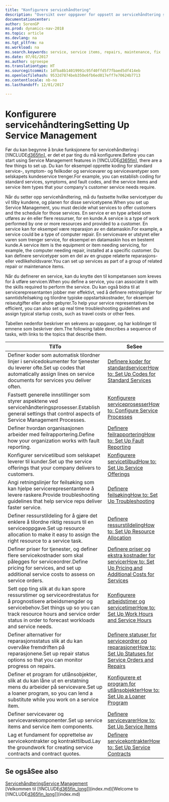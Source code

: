 ```yaml
---
title: "Konfigurere servicehåndtering"
description: "Oversikt over oppgaver for oppsett av servicehåndtering som er tilpasset måten organisasjonene håndterer tjenestene på."
documentationcenter: 
author: SorenGP
ms.prod: dynamics-nav-2018
ms.topic: article
ms.devlang: na
ms.tgt_pltfrm: na
ms.workload: na
ms.search.keywords: service, service items, repairs, maintenance, fix
ms.date: 07/01/2017
ms.author: sgroespe
ms.translationtype: HT
ms.sourcegitcommit: 1dfba8b14019991c95f40ffd5f7fbaed5df414eb
ms.openlocfilehash: 9532d7874beb350e6fb6ed017eff7e70624b7713
ms.contentlocale: nb-no
ms.lasthandoff: 12/01/2017

---
```


# <a name="setting-up-service-management"></a><span data-ttu-id="f6d78-103">Konfigurere servicehåndtering</span><span class="sxs-lookup"><span data-stu-id="f6d78-103">Setting Up Service Management</span></span>
<span data-ttu-id="f6d78-104">Før du kan begynne å bruke funksjonene for servicehåndtering i [!INCLUDE[d365fin](includes/d365fin_md.md)], er det et par ting du må konfigurere.</span><span class="sxs-lookup"><span data-stu-id="f6d78-104">Before you can start using Service Management features in [!INCLUDE[d365fin](includes/d365fin_md.md)], there are a few things to set up.</span></span> <span data-ttu-id="f6d78-105">Du kan for eksempel opprette koding for standard service-, symptom- og feilkoder og servicevarer og servicevaretyper som selskapets kundeservice trenger.</span><span class="sxs-lookup"><span data-stu-id="f6d78-105">For example, you can establish coding for standard services, symptoms, and fault codes, and the service items and service item types that your company's customer service needs require.</span></span>  

<span data-ttu-id="f6d78-106">Når du setter opp servicehåndtering, må du fastsette hvilke servicetyper du vil tilby kundene, og planen for disse servicetypene.</span><span class="sxs-lookup"><span data-stu-id="f6d78-106">When you set up Service Management, you must decide what services to offer customers and the schedule for those services.</span></span> <span data-ttu-id="f6d78-107">En service er en type arbeid som utføres av én eller flere ressurser, for en kunde.</span><span class="sxs-lookup"><span data-stu-id="f6d78-107">A service is a type of work performed by one or more resources and provided to a customer.</span></span> <span data-ttu-id="f6d78-108">En service kan for eksempel være reparasjon av en datamaskin.</span><span class="sxs-lookup"><span data-stu-id="f6d78-108">For example, a service could be a type of computer repair.</span></span> <span data-ttu-id="f6d78-109">En servicevare er utstyret eller varen som trenger service, for eksempel en datamaskin hos en bestemt kunde.</span><span class="sxs-lookup"><span data-stu-id="f6d78-109">A service item is the equipment or item needing servicing, for example, the computer needing repair, installed at a specific customer.</span></span> <span data-ttu-id="f6d78-110">Du kan definere servicetyper som en del av en gruppe relaterte reparasjons- eller vedlikeholdsvarer.</span><span class="sxs-lookup"><span data-stu-id="f6d78-110">You can set up services as part of a group of related repair or maintenance items.</span></span>  
  
<span data-ttu-id="f6d78-111">Når du definerer en service, kan du knytte den til kompetansen som kreves for å utføre servicen.</span><span class="sxs-lookup"><span data-stu-id="f6d78-111">When you define a service, you can associate it with the skills required to perform the service.</span></span> <span data-ttu-id="f6d78-112">Du kan også bidra til at servicerepresentanten jobber mer effektivt, ved å definere retningslinjer for sanntidsfeilsøking og tilordne typiske oppstartskostnader, for eksempel reiseutgifter eller andre gebyrer.</span><span class="sxs-lookup"><span data-stu-id="f6d78-112">To help your service representatives be efficient, you can also set up real time troubleshooting guidelines and assign typical startup costs, such as travel costs or other fees.</span></span>  

<span data-ttu-id="f6d78-113">Tabellen nedenfor beskriver en sekvens av oppgaver, og har koblinger til emnene som beskriver dem.</span><span class="sxs-lookup"><span data-stu-id="f6d78-113">The following table describes a sequence of tasks, with links to the topics that describe them.</span></span>  
  
| <span data-ttu-id="f6d78-114">Til</span><span class="sxs-lookup"><span data-stu-id="f6d78-114">To</span></span> | <span data-ttu-id="f6d78-115">Se</span><span class="sxs-lookup"><span data-stu-id="f6d78-115">See</span></span> |
| --- | --- |
| <span data-ttu-id="f6d78-116">Definer koder som automatisk tilordner linjer i servicedokumenter for tjenester du leverer ofte.</span><span class="sxs-lookup"><span data-stu-id="f6d78-116">Set up codes that automatically assign lines on service documents for services you deliver often.</span></span> |[<span data-ttu-id="f6d78-117">Definere koder for standardservicer</span><span class="sxs-lookup"><span data-stu-id="f6d78-117">How to: Set Up Codes for Standard Services</span></span>](service-how-setup-service-coding.md)|
| <span data-ttu-id="f6d78-118">Fastsett generelle innstillinger som styrer aspektene ved servicehåndteringsprosesser.</span><span class="sxs-lookup"><span data-stu-id="f6d78-118">Establish general settings that control aspects of Service Management Processes.</span></span>|[<span data-ttu-id="f6d78-119">Konfigurere serviceprosesser</span><span class="sxs-lookup"><span data-stu-id="f6d78-119">How to: Configure Service Processes</span></span>](service-setup-service-processes.md)|
| <span data-ttu-id="f6d78-120">Definer hvordan organisasjonen arbeider med feilrapportering.</span><span class="sxs-lookup"><span data-stu-id="f6d78-120">Define how your organization works with fault reporting.</span></span> |[<span data-ttu-id="f6d78-121">Definere feilrapportering</span><span class="sxs-lookup"><span data-stu-id="f6d78-121">How to: Set Up Fault Reporting</span></span>](service-how-setup-fault-reporting.md) |
| <span data-ttu-id="f6d78-122">Konfigurer servicetilbud som selskapet leverer til kunder.</span><span class="sxs-lookup"><span data-stu-id="f6d78-122">Set up the service offerings that your company delivers to customers.</span></span>|[<span data-ttu-id="f6d78-123">Konfigurere servicetilbud</span><span class="sxs-lookup"><span data-stu-id="f6d78-123">How to: Set Up Service Offerings</span></span>](service-how-setup-service-offerings.md)|
| <span data-ttu-id="f6d78-124">Angi retningslinjer for feilsøking som kan hjelpe servicerepresentantene å levere raskere.</span><span class="sxs-lookup"><span data-stu-id="f6d78-124">Provide troubleshooting guidelines that help service reps deliver faster service.</span></span> |[<span data-ttu-id="f6d78-125">Definere feilsøking</span><span class="sxs-lookup"><span data-stu-id="f6d78-125">How to: Set Up Troubleshooting</span></span>](service-how-setup-troubleshooting.md) |
| <span data-ttu-id="f6d78-126">Definer ressurstildeling for å gjøre det enklere å tilordne riktig ressurs til en serviceoppgave.</span><span class="sxs-lookup"><span data-stu-id="f6d78-126">Set up resource allocation to make it easy to assign the right resource to a service task.</span></span> |[<span data-ttu-id="f6d78-127">Definere ressurstildeling</span><span class="sxs-lookup"><span data-stu-id="f6d78-127">How to: Set Up Resource Allocation</span></span>](service-how-setup-resource-allocation.md) |
| <span data-ttu-id="f6d78-128">Definer priser for tjenester, og definer flere servicekostnader som skal pålegges for serviceordrer.</span><span class="sxs-lookup"><span data-stu-id="f6d78-128">Define pricing for services, and set up additional service costs to assess on service orders.</span></span> |[<span data-ttu-id="f6d78-129">Definere priser og ekstra kostnader for servicer</span><span class="sxs-lookup"><span data-stu-id="f6d78-129">How to: Set Up Pricing and Additional Costs for Services</span></span>](service-how-setup-service-costs-pricing.md)|
| <span data-ttu-id="f6d78-130">Sett opp ting slik at du kan spore ressurstimer og serviceordrestatus for å prognostisere arbeidsmengder og servicebehov.</span><span class="sxs-lookup"><span data-stu-id="f6d78-130">Set things up so you can track resource hours and service order status in order to forecast workloads and service needs.</span></span>|[<span data-ttu-id="f6d78-131">Konfigurere arbeidstimer og servicetimer</span><span class="sxs-lookup"><span data-stu-id="f6d78-131">How to: Set Up Work Hours and Service Hours</span></span>](service-how-setup-work-service-hours.md)|
| <span data-ttu-id="f6d78-132">Definer alternativer for reparasjonsstatus slik at du kan overvåke fremdriften på reparasjonene.</span><span class="sxs-lookup"><span data-stu-id="f6d78-132">Set up repair status options so that you can monitor progress on repairs.</span></span> | [<span data-ttu-id="f6d78-133">Definere statuser for serviceordrer og reparasjoner</span><span class="sxs-lookup"><span data-stu-id="f6d78-133">How to: Set Up Statuses for Service Orders and Repairs</span></span>](service-order-repair-status.md)|
| <span data-ttu-id="f6d78-134">Definer et program for utlånsobjekter, slik at du kan låne ut en erstatning mens du arbeider på servicevare.</span><span class="sxs-lookup"><span data-stu-id="f6d78-134">Set up a loaner program, so you can lend a substitute while you work on a service item.</span></span> |[<span data-ttu-id="f6d78-135">Konfigurere et program for utlånsobjekter</span><span class="sxs-lookup"><span data-stu-id="f6d78-135">How to: Set Up a Loaner Program</span></span>](service-how-setup-loaner-program.md) |
| <span data-ttu-id="f6d78-136">Definer servicevarer og servicevarekomponenter.</span><span class="sxs-lookup"><span data-stu-id="f6d78-136">Set up service items and service item components.</span></span> |[<span data-ttu-id="f6d78-137">Definere servicevarer</span><span class="sxs-lookup"><span data-stu-id="f6d78-137">How to: Set Up Service Items</span></span>](service-how-setup-service-items.md) |
| <span data-ttu-id="f6d78-138">Lag et fundament for opprettelse av servicekontrakter og kontrakttilbud.</span><span class="sxs-lookup"><span data-stu-id="f6d78-138">Lay the groundwork for creating service contracts and contract quotes.</span></span> |[<span data-ttu-id="f6d78-139">Definere servicekontrakter</span><span class="sxs-lookup"><span data-stu-id="f6d78-139">How to: Set Up Service Contracts</span></span>](service-how-setup-service-contracts.md) |

## <a name="see-also"></a><span data-ttu-id="f6d78-140">Se også</span><span class="sxs-lookup"><span data-stu-id="f6d78-140">See also</span></span>
[<span data-ttu-id="f6d78-141">Servicehåndtering</span><span class="sxs-lookup"><span data-stu-id="f6d78-141">Service Management</span></span>](service-service.md)  
<span data-ttu-id="f6d78-142">[Velkommen til [!INCLUDE[d365fin_long](includes/d365fin_long_md.md)]](index.md)</span><span class="sxs-lookup"><span data-stu-id="f6d78-142">[Welcome to [!INCLUDE[d365fin_long](includes/d365fin_long_md.md)]](index.md)</span></span>  

